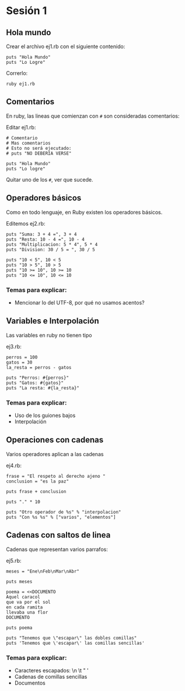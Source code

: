 # Sesión 1

## Hola mundo

Crear el archivo ej1.rb con el siguiente contenido:

    puts "Hola Mundo"
    puts "Lo Logre"

Correrlo:

    ruby ej1.rb

## Comentarios

En ruby, las lineas que comienzan con `#` son consideradas comentarios:

Editar ej1.rb:

    # Comentario
    # Mas comentarios
    # Esto no será ejecutado:
    # puts "NO DEBERIA VERSE"

    puts "Hola Mundo"
    puts "Lo logre"

Quitar uno de los `#`, ver que sucede.

## Operadores básicos

Como en todo lenguaje, en Ruby existen los operadores básicos.

Editemos ej2.rb:

    puts "Suma: 3 + 4 =", 3 + 4
    puts "Resta: 10 - 4 =", 10 - 4
    puts "Multiplicacion: 5 * 4", 5 * 4
    puts "Division: 30 / 5 = ", 30 / 5

    puts "10 < 5", 10 < 5
    puts "10 > 5", 10 > 5
    puts "10 >= 10", 10 >= 10
    puts "10 <= 10", 10 <= 10

### Temas para explicar:

* Mencionar lo del UTF-8, por qué no usamos acentos?

## Variables e Interpolación

Las variables en ruby no tienen tipo

ej3.rb:

    perros = 100
    gatos = 30
    la_resta = perros - gatos

    puts "Perros: #{perros}"
    puts "Gatos: #{gatos}"
    puts "La resta: #{la_resta}"

### Temas para explicar:

* Uso de los guiones bajos
* Interpolación

## Operaciones con cadenas

Varios operadores aplican a las cadenas

ej4.rb:

    frase = "El respeto al derecho ajeno "
    conclusion = "es la paz"

    puts frase + conclusion

    puts "." * 10

    puts "Otro operador de %s" % "interpolacion"
    puts "Con %s %s" % ["varios", "elementos"]

## Cadenas con saltos de linea

Cadenas que representan varios parrafos:

ej5.rb:

    meses = "Ene\nFeb\nMar\nAbr"

    puts meses

    poema = <<DOCUMENTO
    Aquel caracol
    que va por el sol
    en cada ramita
    llevaba una flor
    DOCUMENTO

    puts poema

    puts "Tenemos que \"escapar\" las dobles comillas"
    puts 'Tenemos que \'escapar\' las comillas sencillas'

### Temas para explicar:

* Caracteres escapados: \n \t \" \'
* Cadenas de comillas sencillas
* Documentos


